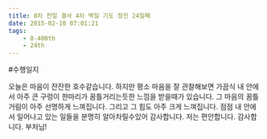 ```yaml
---
title: 8차 천일 결사 4차 백일 기도 정진 24일째
date: 2015-02-10 07:01:21
tags:
    - 8-400th
    - 24th
---
```


#수행일지

오늘은 마음이 잔잔한 호수같습니다. 하지만 평소 마음을 잘 관찰해보면 가끔식 내 안에서 아주 큰 구렁이 한마리가 꿈틀거리는듯한 느낌을 받을때가 있습니다. 그 마음의 꿈틀거림이 아주 선명하게 느껴집니다. 그리고 그 힘도 아주 크게 느껴집니다. 점점 내 안에서 일어나고 있는 일들을 분명히 알아차릴수있어 감사합니다. 저는 편안합니다. 감사합니다. 부처님!
